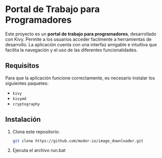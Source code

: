 # Portal de Trabajo para Programadores

Este proyecto es un **portal de trabajo para programadores**, desarrollado con Kivy. Permite a los usuarios acceder facilmente a herramientas de desarrollo. La aplicación cuenta con una interfaz amigable e intuitiva que facilita la navegación y el uso de las diferentes funcionalidades.

## Requisitos

Para que la aplicación funcione correctamente, es necesario instalar los siguientes paquetes:
   - `kivy`
   - `kivymd` 
   - `cryptography`

## Instalación
1. Clona este repositorio:
   ```bash
   git clone https://github.com/moder-io/image_downloader.git

2. Ejecuta el archivo run.bat